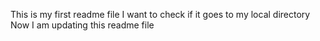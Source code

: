 This is my first readme file 
I want to check if it goes to my local directory
Now I am updating this readme file